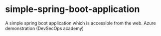 # simple-spring-boot-application
A simple spring boot application which is accessible from the web. Azure demonstration (DevSecOps academy)
